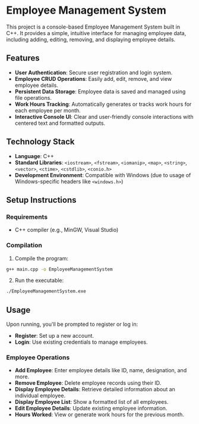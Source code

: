 # Employee Management System

This project is a console-based Employee Management System built in C++. It provides a simple, intuitive interface for managing employee data, including adding, editing, removing, and displaying employee details.

## Features

- **User Authentication**: Secure user registration and login system.
- **Employee CRUD Operations**: Easily add, edit, remove, and view employee details.
- **Persistent Data Storage**: Employee data is saved and managed using file operations.
- **Work Hours Tracking**: Automatically generates or tracks work hours for each employee per month.
- **Interactive Console UI**: Clear and user-friendly console interactions with centered text and formatted outputs.

## Technology Stack

- **Language**: C++
- **Standard Libraries**: `<iostream>`, `<fstream>`, `<iomanip>`, `<map>`, `<string>`, `<vector>`, `<ctime>`, `<cstdlib>`, `<conio.h>`
- **Development Environment**: Compatible with Windows (due to usage of Windows-specific headers like `<windows.h>`)

## Setup Instructions

### Requirements
- C++ compiler (e.g., MinGW, Visual Studio)

### Compilation
1. Compile the program:
```bash
g++ main.cpp -o EmployeeManagementSystem
```
2. Run the executable:
```bash
./EmployeeManagementSystem.exe
```

## Usage

Upon running, you'll be prompted to register or log in:

- **Register**: Set up a new account.
- **Login**: Use existing credentials to manage employees.

### Employee Operations

- **Add Employee**: Enter employee details like ID, name, designation, and more.
- **Remove Employee**: Delete employee records using their ID.
- **Display Employee Details**: Retrieve detailed information about an individual employee.
- **Display Employee List**: Show a formatted list of all employees.
- **Edit Employee Details**: Update existing employee information.
- **Hours Worked**: View or generate work hours for the previous month.

